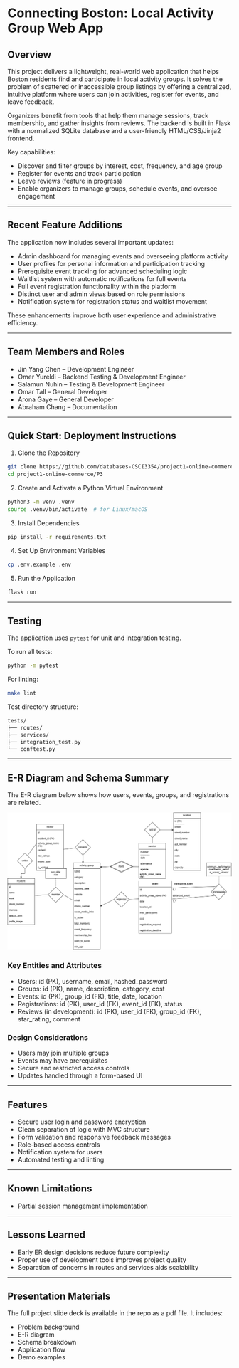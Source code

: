# Connecting Boston: Local Activity Group Web App

## Overview

This project delivers a lightweight, real-world web application that helps Boston residents find and participate in local activity groups. It solves the problem of scattered or inaccessible group listings by offering a centralized, intuitive platform where users can join activities, register for events, and leave feedback.

Organizers benefit from tools that help them manage sessions, track membership, and gather insights from reviews. The backend is built in Flask with a normalized SQLite database and a user-friendly HTML/CSS/Jinja2 frontend.

Key capabilities:
- Discover and filter groups by interest, cost, frequency, and age group
- Register for events and track participation
- Leave reviews (feature in progress)
- Enable organizers to manage groups, schedule events, and oversee engagement

---

## Recent Feature Additions

The application now includes several important updates:

- Admin dashboard for managing events and overseeing platform activity
- User profiles for personal information and participation tracking
- Prerequisite event tracking for advanced scheduling logic
- Waitlist system with automatic notifications for full events
- Full event registration functionality within the platform
- Distinct user and admin views based on role permissions
- Notification system for registration status and waitlist movement

These enhancements improve both user experience and administrative efficiency.

---

## Team Members and Roles

- Jin Yang Chen – Development Engineer
- Omer Yurekli – Backend Testing & Development Engineer
- Salamun Nuhin – Testing & Development Engineer
- Omar Tall – General Developer
- Arona Gaye – General Developer
- Abraham Chang – Documentation

---

## Quick Start: Deployment Instructions

1. Clone the Repository
```bash
git clone https://github.com/databases-CSCI3354/project1-online-commerce.git
cd project1-online-commerce/P3
```

2. Create and Activate a Python Virtual Environment
```bash
python3 -m venv .venv
source .venv/bin/activate  # for Linux/macOS
```

3. Install Dependencies
```bash
pip install -r requirements.txt
```

4. Set Up Environment Variables
```bash
cp .env.example .env
```

5. Run the Application
```bash
flask run
```

---

## Testing

The application uses `pytest` for unit and integration testing.

To run all tests:
```bash
python -m pytest
```

For linting:
```bash
make lint
```

Test directory structure:
```
tests/
├── routes/
├── services/
├── integration_test.py
└── conftest.py
```

---

## E-R Diagram and Schema Summary

The E-R diagram below shows how users, events, groups, and registrations are related.

![E-R Diagram](./er_diagram.png)

### Key Entities and Attributes
- Users: id (PK), username, email, hashed_password
- Groups: id (PK), name, description, category, cost
- Events: id (PK), group_id (FK), title, date, location
- Registrations: id (PK), user_id (FK), event_id (FK), status
- Reviews (in development): id (PK), user_id (FK), group_id (FK), star_rating, comment

### Design Considerations
- Users may join multiple groups
- Events may have prerequisites
- Secure and restricted access controls
- Updates handled through a form-based UI

---

## Features

- Secure user login and password encryption
- Clean separation of logic with MVC structure
- Form validation and responsive feedback messages
- Role-based access controls
- Notification system for users
- Automated testing and linting

---

## Known Limitations

- Partial session management implementation

---

## Lessons Learned

- Early ER design decisions reduce future complexity
- Proper use of development tools improves project quality
- Separation of concerns in routes and services aids scalability

---

## Presentation Materials

The full project slide deck is available in the repo as a pdf file. It includes:
- Problem background
- E-R diagram
- Schema breakdown
- Application flow
- Demo examples
